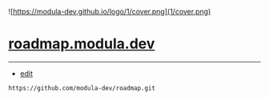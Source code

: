 ![https://modula-dev.github.io/logo/1/cover.png](1/cover.png)


# [roadmap.modula.dev](https://roadmap.modula.dev/#/)


---
+ [edit](https://github.com/modula-dev/roadmap/edit/main/README.md)
```
https://github.com/modula-dev/roadmap.git
```
